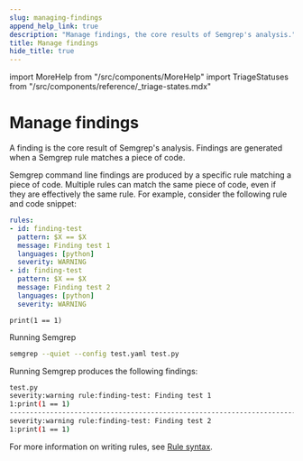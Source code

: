```yaml
---
slug: managing-findings
append_help_link: true
description: "Manage findings, the core results of Semgrep's analysis."
title: Manage findings
hide_title: true
---
```


import MoreHelp from "/src/components/MoreHelp"
import TriageStatuses from "/src/components/reference/_triage-states.mdx"

# Manage findings

A finding is the core result of Semgrep's analysis. Findings are generated when a Semgrep rule matches a piece of code.

Semgrep command line findings are produced by a specific rule matching a piece of code. Multiple rules can match the same piece of code, even if they are effectively the same rule. For example, consider the following rule and code snippet:

```yaml
rules:
- id: finding-test
  pattern: $X == $X
  message: Finding test 1
  languages: [python]
  severity: WARNING
- id: finding-test
  pattern: $X == $X
  message: Finding test 2
  languages: [python]
  severity: WARNING
```

```
print(1 == 1)
```

Running Semgrep

```sh
semgrep --quiet --config test.yaml test.py
```
Running Semgrep produces the following findings:

```sh
test.py
severity:warning rule:finding-test: Finding test 1
1:print(1 == 1)
--------------------------------------------------------------------------------
severity:warning rule:finding-test: Finding test 2
1:print(1 == 1)
```

For more information on writing rules, see [Rule syntax](/writing-rules/rule-syntax/).

<!--
## Semgrep CI

[Semgrep CI](/semgrep-ci/overview/), designed to continuously scan commits and builds, improves on Semgrep findings to track the lifetime of an individual finding. When configured to perform a diff scan, it will only show new findings relative to some specified baseline commit.

In the code, a Semgrep CI finding is defined by a 4-tuple:

```
(rule ID, file path, syntactic context, index)
```

These states correspond to:

1. `rule ID`: The rule's ID within the Semgrep ecosystem.
1. `file path`: The filesystem path where the finding occurred.
1. `syntactic context`: The lines of code corresponding to the finding.
1. `index`: An index into identical findings within a file. This is used to disambiguate findings if the same `syntactic context` occurs multiple times in the same file.

## Semgrep Cloud Platform

Semgrep Cloud Platform builds on CI findings to track status and provide additional context for managing findings within your organization. A finding can occupy one of four statuses in Semgrep Cloud Platform: `OPEN`, `IGNORED`, `FIXED`, `REMOVED`.

### Finding status

You can manage finding status through triage in Semgrep Cloud Platform's **Findings** page. The finding statuses are as follows:

<TriageStatuses />

-->

<MoreHelp />
